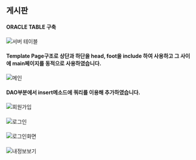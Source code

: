 ## **게시판**
#### ORACLE TABLE 구축
![서버 테이블](https://user-images.githubusercontent.com/93465221/139675262-032b7486-b9ae-42d0-930e-27a9a70b73d3.png)




#### Template Page구조로 상단과 하단을 head, foot을 include 하여 사용하고 그 사이에 main페이지를 동적으로 사용하였습니다.
![메인](https://user-images.githubusercontent.com/93465221/139622817-add27a21-f3aa-41d7-846c-397bc0954cbc.png)




#### DAO부분에서 insert메소드에 쿼리를 이용해 추가하였습니다.
![회원가입](https://user-images.githubusercontent.com/93465221/139787824-ae1a4ec7-ff7a-41d5-b10f-f5526f3bd18b.png)




#### 
![로그인](https://user-images.githubusercontent.com/93465221/139787830-6236bc4b-7a62-4b48-a87a-54600d684fa3.png)




####
![로그인화면](https://user-images.githubusercontent.com/93465221/139787845-3296c3af-63d6-4f38-8e6d-2885ff18fb9e.png)




####
![내정보보기](https://user-images.githubusercontent.com/93465221/139787860-d687a291-b3b7-4746-bf2b-8f798372da28.png)
